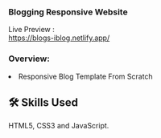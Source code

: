 <h3> Blogging Responsive Website </h3>


Live Preview :\
https://blogs-iblog.netlify.app/
 
 <h3> Overview:</h3>
 <li>Responsive Blog Template From Scratch</li>

 
## 🛠 Skills Used
HTML5, CSS3 and JavaScript.

